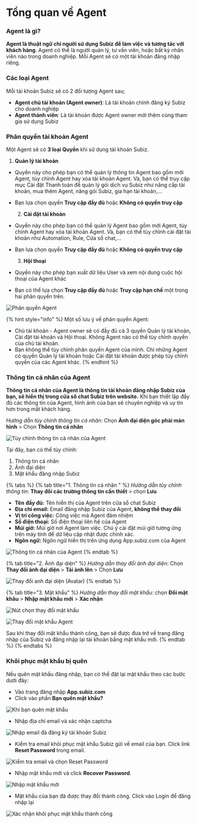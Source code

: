# Tổng quan về Agent

### Agent là gì?

**Agent là thuật ngữ chỉ người sử dụng Subiz để làm việc và tương tác với khách hàng**. Agent có thể là người quản lý, tư vấn viên, hoặc bất kỳ nhân viên nào trong doanh nghiệp. Mỗi Agent sẽ có một tài khoản đăng nhập riêng.

### **Các loại Agent**

Mỗi tài khoản Subiz sẽ có 2 đối tượng Agent sau;

* **Agent chủ tài khoản \(Agent owner\)**: Là tài khoản chính đăng ký Subiz cho doanh nghiệp
* **Agent thành viên**: Là tài khoản được Agent owner mời thêm cùng tham gia sử dụng Subiz

### Phân quyền tài khoản Agent

Một Agent sẽ có **3 loại Quyền** khi sử dụng tài khoản Subiz. 

1. **Quản lý tài khoản**

* Quyền này cho phép bạn có thể quản lý thông tin Agent bao gồm mời Agent, tùy chỉnh Agent hay xóa tài khoản Agent. Và, bạn có thể truy cập mục Cài đặt Thanh toán để quản lý gói dịch vụ Subiz như nâng cấp tài khoản, mua thêm Agent, nâng gói Subiz, gia hạn tài khoản,...
* Bạn lựa chọn quyền **Truy cập đầy đủ** hoặc **Không có quyền truy cập**

  2. **Cài đặt tài khoản**

* Quyền này cho phép bạn có thể quản lý Agent bao gồm mời Agent, tùy chỉnh Agent hay xóa tài khoản Agent. Và, bạn có thể tùy chỉnh cài đặt tài khoản như Automation, Rule, Cửa sổ chat,...
* Bạn lựa chọn quyền **Truy cập đầy đủ** hoặc **Không có quyền truy cập**

  3. **Hội thoại**

* Quyền này cho phép bạn xuất dữ liệu User và xem nội dung cuộc hội thoại của Agent khác
* Bạn có thể lựa chọn **Truy cập đầy đủ** hoặc **Truy cập hạn chế** một trong hai phân quyền trên.

![Ph&#xE2;n quy&#x1EC1;n Agent](../../../.gitbook/assets/phan-quen-agent.png)

{% hint style="info" %}
Một số lưu ý về phân quyền Agent:

* Chủ tài khoản - Agent owner sẽ có đầy đủ cả 3 quyền Quản lý tài khoản, Cài đặt tài khoản và Hội thoại. Không Agent nào có thể tùy chỉnh quyền của chủ tài khoản.
* Bạn không thể tùy chỉnh phân quyền Agent của mình. Chỉ những Agent có quyền Quản lý tài khoản hoặc Cài đặt tài khoản được phép tùy chỉnh quyền của các Agent khác.
{% endhint %}

### Thông tin cá nhân của Agent

**Thông tin cá nhân của Agent là thông tin tài khoản đăng nhập Subiz của bạn, sẽ hiển thị trong cửa sổ chat Subiz trên website.** Khi bạn thiết lập đầy đủ các thông tin của Agent, hình ảnh của bạn sẽ chuyên nghiệp và uy tín hơn trong mắt khách hàng.

_Hướng dẫn tùy chỉnh thông tin cá nhân_: Chọn **Ảnh đại diện góc phải màn hình** &gt; Chọn **Thông tin cá nhân**

![T&#xF9;y ch&#x1EC9;nh th&#xF4;ng tin c&#xE1; nh&#xE2;n c&#x1EE7;a Agent](../../../.gitbook/assets/khach.jpg)

Tại đây, bạn có thể tùy chỉnh:

1. Thông tin cá nhân
2. Ảnh đại diện
3. Mật khẩu đăng nhập Subiz

{% tabs %}
{% tab title="1. Thông tin cá nhân " %}
_Hướng dẫn tùy chỉnh thông tin_: **Thay đổi các trường thông tin cần thiết** &gt; chọn **Lưu**

* **Tên** **đầy đủ:** Tên hiển thị của Agent trên cửa sổ chat Subiz
* **Địa chỉ email:** Email đăng nhập Subiz của Agent, **không thể thay đổi**
* **Vị trí công việc:** Công việc mà Agent đảm nhiệm
* **Số điện thoại:** Số điện thoại liên hệ của Agent
* **Múi giờ:** Múi giờ nơi Agent làm việc. Chú ý cài đặt múi giờ tương ứng trên máy tính để dữ liệu cập nhật được chính xác.
* **Ngôn ngữ:** Ngôn ngữ hiển thị trên ứng dụng App.subiz.com của Agent

![Th&#xF4;ng tin c&#xE1; nh&#xE2;n c&#x1EE7;a Agent](../../../.gitbook/assets/agent-info.png)
{% endtab %}

{% tab title="2. Ảnh đại diện" %}
_Hướng dẫn thay đổi ảnh đại diện_: Chọn **Thay đổi ảnh đại diện** &gt; **Tải ảnh lên** &gt; Chọn **Lưu**

![Thay &#x111;&#x1ED5;i anh &#x111;&#x1EA1;i di&#x1EC7;n \(Avatar\)](../../../.gitbook/assets/thay-doi-avatar.jpg)
{% endtab %}

{% tab title="3. Mật khẩu" %}
_Hướng dẫn thay đổi mật khẩu_: chọn **Đổi mật khẩu** &gt; **Nhập mật khẩu mới** &gt; **Xác nhận**

![N&#xFA;t ch&#x1ECD;n thay &#x111;&#x1ED5;i m&#x1EAD;t kh&#x1EA9;u](../../../.gitbook/assets/thay-doi-mat-khau.jpg)

![Thay &#x111;&#x1ED5;i m&#x1EAD;t kh&#x1EA9;u Agent](../../../.gitbook/assets/change-password.png)

Sau khi thay đổi mật khẩu thành công, bạn sẽ được đưa trở về trang đăng nhập của Subiz và đăng nhập lại tài khoản bằng mật khẩu mới.
{% endtab %}
{% endtabs %}

### Khôi phục mật khẩu bị quên

Nếu quên mật khẩu đăng nhập, bạn có thể đặt lại mật khẩu theo các bước dưới đây:

* Vào trang đăng nhập **App.subiz.com**
* Click vào phần **Bạn quên mật khẩu?**

![Khi b&#x1EA1;n qu&#xEA;n m&#x1EAD;t kh&#x1EA9;u](../../../.gitbook/assets/quen-mat-khau-1.png)

* Nhập địa chỉ email và xác nhận captcha

![Nh&#x1EAD;p email &#x111;&#xE3; &#x111;&#x103;ng k&#xFD; t&#xE0;i kho&#x1EA3;n Subiz](../../../.gitbook/assets/quen-mat-khau-2.png)

*  Kiểm tra email khôi phục mật khẩu Subiz gửi về email của bạn. Click link **Reset Password**  trong email.

![Ki&#x1EC3;m tra email v&#xE0; ch&#x1ECD;n Reset Password](../../../.gitbook/assets/reset-password.png)

* Nhập mật khẩu mới và click **Recover Password**.

![Nh&#x1EAD;p m&#x1EAD;t kh&#x1EA9;u m&#x1EDB;i](../../../.gitbook/assets/reset-password-2.png)

* Mật khẩu của bạn đã được thay đổi thành công. Click vào Login để đăng nhập lại

![X&#xE1;c nh&#x1EAD;n kh&#xF4;i ph&#x1EE5;c m&#x1EAD;t kh&#x1EA9;u th&#xE0;nh c&#xF4;ng](../../../.gitbook/assets/change-password-success.png)





